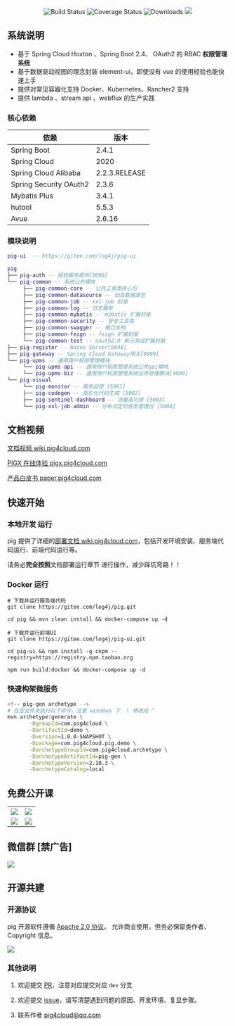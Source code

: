 <p align="center">
 <img src="https://img.shields.io/badge/Pig-3.0.0.RC-success.svg" alt="Build Status">
 <img src="https://img.shields.io/badge/Spring%20Cloud-2020-blue.svg" alt="Coverage Status">
 <img src="https://img.shields.io/badge/Spring%20Boot-2.4-blue.svg" alt="Downloads">
 <img src="https://img.shields.io/github/license/pig-mesh/pig"/>
</p>
   
   
## 系统说明

- 基于 Spring Cloud Hoxton 、Spring Boot 2.4、 OAuth2 的 RBAC **权限管理系统**
- 基于数据驱动视图的理念封装 element-ui，即使没有 vue 的使用经验也能快速上手
- 提供对常见容器化支持 Docker、Kubernetes、Rancher2 支持
- 提供 lambda 、stream api 、webflux 的生产实践

### 核心依赖

| 依赖                   | 版本          |
| ---------------------- | ------------- |
| Spring Boot            | 2.4.1 |
| Spring Cloud           | 2020    |
| Spring Cloud Alibaba   | 2.2.3.RELEASE |
| Spring Security OAuth2 | 2.3.6         |
| Mybatis Plus           | 3.4.1         |
| hutool                 | 5.5.3         |
| Avue                   | 2.6.16        |

### 模块说明

```lua
pig-ui  -- https://gitee.com/log4j/pig-ui

pig
├── pig-auth -- 授权服务提供[3000]
└── pig-common -- 系统公共模块
     ├── pig-common-core -- 公共工具类核心包
     ├── pig-common-datasource -- 动态数据源包
     ├── pig-common-job -- xxl-job 封装
     ├── pig-common-log -- 日志服务
     ├── pig-common-mybatis -- mybatis 扩展封装
     ├── pig-common-security -- 安全工具类
     ├── pig-common-swagger -- 接口文档
     ├── pig-common-feign -- feign 扩展封装
     └── pig-common-test -- oauth2.0 单元测试扩展封装
├── pig-register -- Nacos Server[8848]
├── pig-gateway -- Spring Cloud Gateway网关[9999]
└── pig-upms -- 通用用户权限管理模块
     └── pig-upms-api -- 通用用户权限管理系统公共api模块
     └── pig-upms-biz -- 通用用户权限管理系统业务处理模块[4000]
└── pig-visual
     └── pig-monitor -- 服务监控 [5001]
     ├── pig-codegen -- 图形化代码生成 [5002]
     ├── pig-sentinel-dashboard -- 流量高可用 [5003]
     └── pig-xxl-job-admin -- 分布式定时任务管理台 [5004]
```

## 文档视频

[文档视频 wiki.pig4cloud.com](https://wiki.pig4cloud.com)

[PIGX 在线体验 pigx.pig4cloud.com](http://pigx.pig4cloud.com)

[产品白皮书 paper.pig4cloud.com](https://paper.pig4cloud.com)

## 快速开始

### 本地开发 运行

pig 提供了详细的[部署文档 wiki.pig4cloud.com](https://www.yuque.com/pig4cloud/pig/vsdox9)，包括开发环境安装、服务端代码运行、前端代码运行等。

请务必**完全按照**文档部署运行章节 进行操作，减少踩坑弯路！！

### Docker 运行

```
# 下载并运行服务端代码
git clone https://gitee.com/log4j/pig.git

cd pig && mvn clean install && docker-compose up -d

# 下载并运行前端UI
git clone https://gitee.com/log4j/pig-ui.git

cd pig-ui && npm install -g cnpm --registry=https://registry.npm.taobao.org

npm run build:docker && docker-compose up -d
```

### 快速构架微服务

```bash
<!-- pig-gen archetype -->
# 在空文件夹执行以下命令，注意 windows 下  \ 修改成 ^
mvn archetype:generate \
       -DgroupId=com.pig4cloud \
       -DartifactId=demo \
       -Dversion=1.0.0-SNAPSHOT \
       -Dpackage=com.pig4cloud.pig.demo \
       -DarchetypeGroupId=com.pig4cloud.archetype \
       -DarchetypeArtifactId=pig-gen \
       -DarchetypeVersion=2.10.3 \
       -DarchetypeCatalog=local
```

## 免费公开课

<table>
  <tr>
    <td><a href="https://www.bilibili.com/video/av45084065" target="_blank"><img src="https://gitee.com/pig4cloud/oss/raw/master/2020-9/20200901133006.png"></a></td>
    <td><a href="https://www.bilibili.com/video/av77344954" target="_blank"><img src="https://gitee.com/pig4cloud/oss/raw/master/2020-9/20200901133059.png"></a></td>
  </tr>
    <tr>
    <td><a href="https://www.bilibili.com/video/BV1J5411476V" target="_blank"><img src="https://gitee.com/pig4cloud/oss/raw/master/2020-9/20200901133114.png"></a></td>
    <td><a href="https://www.bilibili.com/video/BV14p4y197K5" target="_blank"><img src="https://gitee.com/pig4cloud/oss/raw/master/2020-9/20200901133124.png"></a></td>
  </tr>
</table>

## 微信群 [禁广告]

![](https://gitee.com/pig4cloud/oss/raw/master/2020-9/20200901133142.png)

## 开源共建

### 开源协议

pig 开源软件遵循 [Apache 2.0 协议](https://www.apache.org/licenses/LICENSE-2.0.html)。
允许商业使用，但务必保留类作者、Copyright 信息。

![](https://gitee.com/pig4cloud/oss/raw/master/2020-10-9/1602229452602-image.png)

### 其他说明

1. 欢迎提交 [PR](https://dwz.cn/2KURd5Vf)，注意对应提交对应 `dev` 分支

2. 欢迎提交 [issue](https://gitee.com/log4j/pig/issues)，请写清楚遇到问题的原因、开发环境、复显步骤。

3. 联系作者 <a href="mailto:pig4cloud@qq.com">pig4cloud@qq.com</a>
